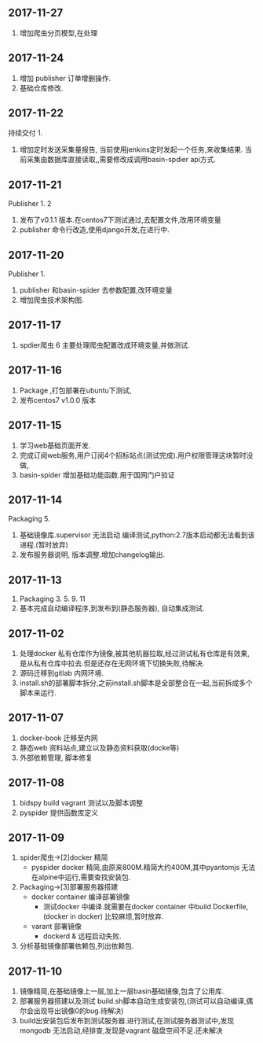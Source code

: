 ## 2017-11-27
1. 增加爬虫分页模型,在处理


## 2017-11-24
1. 增加 publisher 订单增删操作.
2. 基础仓库修改.

## 2017-11-22
持续交付 1.
1. 增加定时发送采集量报告, 当前使用jenkins定时发起一个任务,来收集结果.
当前采集由数据库直接读取,,需要修改成调用basin-spdier api方式.

## 2017-11-21
Publisher 1. 2
1. 发布了v0.1.1 版本.在centos7下测试通过,去配置文件,改用环境变量
2. publisher 命令行改造,使用django开发,在进行中.

## 2017-11-20
Publisher 1.

1. publisher 和basin-spider 去参数配置,改环境变量
2. 增加爬虫技术架构图.

## 2017-11-17
1. spdier爬虫 6
主要处理爬虫配置改成环境变量,并做测试.

## 2017-11-16
1. Package ,打包部署在ubuntu下测试,
2. 发布centos7 v1.0.0 版本


## 2017-11-15
1. 学习web基础页面开发.
2. 完成订阅web服务,用户订阅4个招标站点(测试完成).用户权限管理这块暂时没做,
3. basin-spider 增加基础功能函数.用于国网门户验证

## 2017-11-14
Packaging 5.
1. 基础镜像库.supervisor 无法启动 编译测试,python:2.7版本启动都无法看到该进程.(暂时放弃)
2. 发布服务器说明, 版本调整.增加changelog输出.

## 2017-11-13
1. Packaging 3. 5. 9. 11
2. 基本完成自动编译程序,到发布到(静态服务器), 自动集成测试.

## 2017-11-02

1. 处理docker 私有仓库作为镜像,被其他机器拉取,经过测试私有仓库是有效果,是从私有仓库中拉去.但是还存在无网环境下切换失败,待解决.
2. 源码迁移到gitlab 内网环境. [](/yuan-ma-qian-yi-bu-zou.md)
3. install.sh的部署脚本拆分,之前install.sh脚本是全部整合在一起,当前拆成多个脚本来运行.

## 2017-11-07

1. docker-book 迁移至内网
2. 静态web 资料站点,建立以及静态资料获取(docke等)
3. 外部依赖管理, 脚本修复

## 2017-11-08
1. bidspy build vagrant 测试以及脚本调整
2. pyspider 提供函数库定义

## 2017-11-09
1. spider爬虫->[2]docker 精简
    + pyspider docker 精简,由原来800M.精简大约400M,其中pyantomjs 无法在alpine中运行,需要查找安装包.
2. Packaging->[3]部署服务器搭建
    + docker container 编译部署镜像  
        + 测试docker 中编译.就需要在docker container 中build Dockerfile, (docker in docker) 比较麻烦,暂时放弃.
    + varant 部署镜像
        + dockerd & 远程启动失败.
3. 分析基础镜像部署依赖包,列出依赖包.
    
## 2017-11-10
1. 镜像精简,在基础镜像上一层,加上一层basin基础镜像,包含了公用库.
2. 部署服务器搭建以及测试 build.sh脚本自动生成安装包,(测试可以自动编译,偶尔会出现导出镜像0的bug.待解决)
3. build出安装包后发布到测试服务器.进行测试,在测试服务器测试中,发现mongodb 无法启动,经排查,发现是vagrant 磁盘空间不足.还未解决
